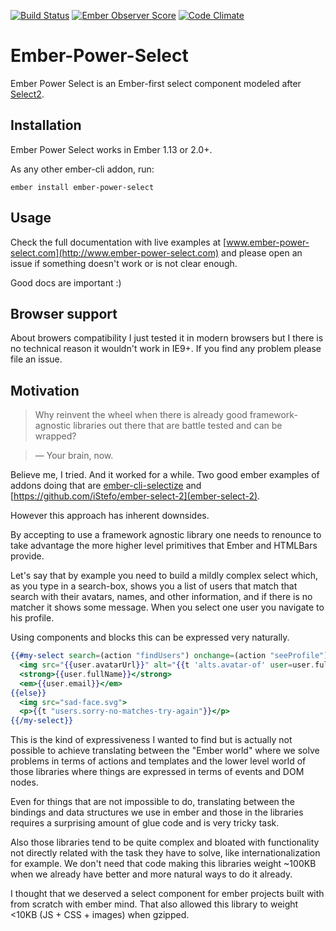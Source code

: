 [![Build Status](https://travis-ci.org/cibernox/ember-power-select.svg?branch=master)](https://travis-ci.org/cibernox/ember-power-select)
[![Ember Observer Score](http://emberobserver.com/badges/ember-power-select.svg)](http://emberobserver.com/addons/ember-power-select)
[![Code Climate](https://codeclimate.com/github/cibernox/ember-power-select/badges/gpa.svg)](https://codeclimate.com/github/cibernox/ember-power-select)

# Ember-Power-Select

Ember Power Select is an Ember-first select component modeled after [Select2](https://select2.github.io/).

## Installation

Ember Power Select works in Ember 1.13 or 2.0+.

As any other ember-cli addon, run:
```
ember install ember-power-select
```

## Usage

Check the full documentation with live examples at [www.ember-power-select.com](http://www.ember-power-select.com) and
please open an issue if something doesn't work or is not clear enough.

Good docs are important :)

## Browser support

About browers compatibility I just tested it in modern browsers but I there is no technical reason it
wouldn't work in IE9+. If you find any problem please file an issue.

## Motivation

> Why reinvent the wheel when there is already good framework-agnostic libraries out there that are
battle tested and can be wrapped?

> — Your brain, now.

Believe me, I tried. And it worked for a while. Two good ember examples of addons doing that are
[ember-cli-selectize](https://github.com/miguelcobain/ember-cli-selectize) and [https://github.com/iStefo/ember-select-2](ember-select-2).

However this approach has inherent downsides.

By accepting to use a framework agnostic library one needs to renounce to take advantage the more higher
level primitives that Ember and HTMLBars provide.

Let's say that by example you need to build a mildly complex select which, as you type in a search-box,
shows you a list of users that match that search with their avatars, names, and other information,
and if there is no matcher it shows some message. When you select one user you navigate to his profile.

Using components and blocks this can be expressed very naturally.

```hbs
{{#my-select search=(action "findUsers") onchange=(action "seeProfile") as |user|}}
  <img src="{{user.avatarUrl}}" alt="{{t 'alts.avatar-of' user=user.fullName}}">
  <strong>{{user.fullName}}</strong>
  <em>{{user.email}}</em>
{{else}}
  <img src="sad-face.svg">
  <p>{{t "users.sorry-no-matches-try-again"}}</p>
{{/my-select}}
```

This is the kind of expressiveness I wanted to find but is actually not possible to achieve translating between
the "Ember world" where we solve problems in terms of actions and templates and the lower level world
of those libraries where things are expressed in terms of events and DOM nodes.

Even for things that are not impossible to do, translating between the bindings and data structures we use in
ember and those in the libraries requires a surprising amount of glue code and is very tricky task.

Also those libraries tend to be quite complex and bloated with functionality not directly related with
the task they have to solve, like internationalization for example. We don't need that code making this
libraries weight ~100KB when we already have better and more natural ways to do it already.

I thought that we deserved a select component for ember projects built with from scratch with ember mind.
That also allowed this library to weight <10KB (JS + CSS + images) when gzipped.

